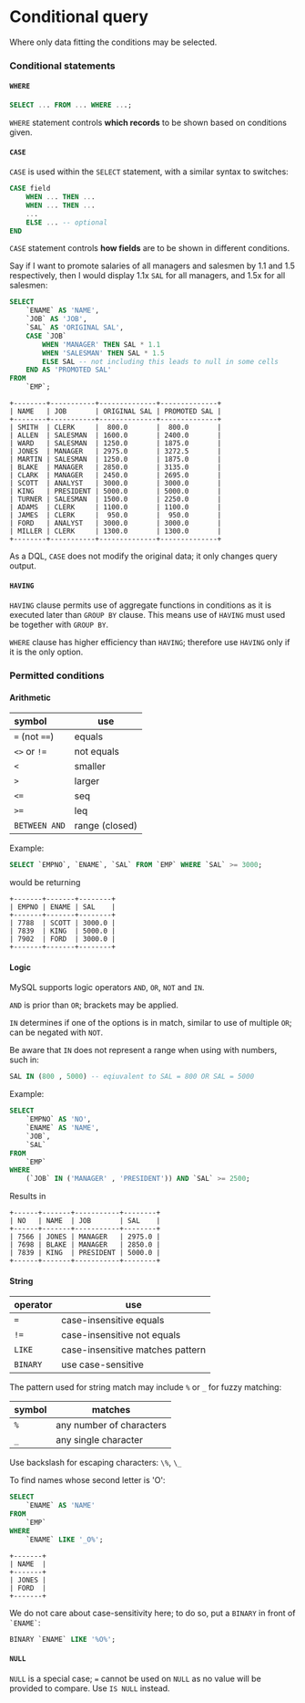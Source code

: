 # Conditional query

Where only data fitting the conditions may be selected.

### Conditional statements

#### `WHERE`

```sql
SELECT ... FROM ... WHERE ...;
```

`WHERE` statement controls **which records** to be shown based on conditions given.

#### `CASE`

`CASE` is used within the `SELECT` statement, with a similar syntax to switches:

```sql
CASE field
    WHEN ... THEN ...
    WHEN ... THEN ...
    ...
    ELSE ... -- optional
END
```

`CASE` statement controls **how fields** are to be shown in different conditions.

Say if I want to promote salaries of all managers and salesmen by 1.1 and 1.5 respectively,
then I would display 1.1x `SAL` for all managers, and 1.5x for all salesmen:

```sql
SELECT
    `ENAME` AS 'NAME',
    `JOB` AS 'JOB',
    `SAL` AS 'ORIGINAL SAL',
    CASE `JOB`
        WHEN 'MANAGER' THEN SAL * 1.1
        WHEN 'SALESMAN' THEN SAL * 1.5
        ELSE SAL -- not including this leads to null in some cells
    END AS 'PROMOTED SAL'
FROM
    `EMP`;
```

    +--------+-----------+--------------+--------------+
    | NAME   | JOB       | ORIGINAL SAL | PROMOTED SAL |
    +--------+-----------+--------------+--------------+
    | SMITH  | CLERK     |  800.0       |  800.0       |
    | ALLEN  | SALESMAN  | 1600.0       | 2400.0       |
    | WARD   | SALESMAN  | 1250.0       | 1875.0       |
    | JONES  | MANAGER   | 2975.0       | 3272.5       |
    | MARTIN | SALESMAN  | 1250.0       | 1875.0       |
    | BLAKE  | MANAGER   | 2850.0       | 3135.0       |
    | CLARK  | MANAGER   | 2450.0       | 2695.0       |
    | SCOTT  | ANALYST   | 3000.0       | 3000.0       |
    | KING   | PRESIDENT | 5000.0       | 5000.0       |
    | TURNER | SALESMAN  | 1500.0       | 2250.0       |
    | ADAMS  | CLERK     | 1100.0       | 1100.0       |
    | JAMES  | CLERK     |  950.0       |  950.0       |
    | FORD   | ANALYST   | 3000.0       | 3000.0       |
    | MILLER | CLERK     | 1300.0       | 1300.0       |
    +--------+-----------+--------------+--------------+

As a DQL, `CASE` does not modify the original data; it only changes query output.

#### `HAVING`

`HAVING` clause permits use of aggregate functions in conditions as it
is executed later than `GROUP BY` clause. This means use of `HAVING` must
used be together with `GROUP BY`.

`WHERE` clause has higher efficiency than `HAVING`;
therefore use `HAVING` only if it is the only option.

### Permitted conditions

#### Arithmetic

| symbol | use |
|:--|--|
| `=` (not `==`) | equals |
| `<>` or `!=` | not equals |
| `<` | smaller |
| `>` | larger |
| `<=` | seq |
| `>=` | leq |
| `BETWEEN AND` | range (closed) |

Example:

```sql
SELECT `EMPNO`, `ENAME`, `SAL` FROM `EMP` WHERE `SAL` >= 3000;
```

would be returning

    +-------+-------+--------+
    | EMPNO | ENAME | SAL    |
    +-------+-------+--------+
    | 7788  | SCOTT | 3000.0 |
    | 7839  | KING  | 5000.0 |
    | 7902  | FORD  | 3000.0 |
    +-------+-------+--------+

#### Logic

MySQL supports logic operators `AND`, `OR`, `NOT` and `IN`.

`AND` is prior than `OR`; brackets may be applied.

`IN` determines if one of the options is in match, similar to use of multiple `OR`;
can be negated with `NOT`.

Be aware that `IN` does not represent a range when using with numbers, such in:

```sql
SAL IN (800 , 5000) -- eqiuvalent to SAL = 800 OR SAL = 5000
```

Example:

```sql
SELECT
    `EMPNO` AS 'NO',
    `ENAME` AS 'NAME',
    `JOB`,
    `SAL`
FROM
    `EMP`
WHERE
    (`JOB` IN ('MANAGER' , 'PRESIDENT')) AND `SAL` >= 2500;
```

Results in

    +------+-------+-----------+--------+
    | NO   | NAME  | JOB       | SAL    |
    +------+-------+-----------+--------+
    | 7566 | JONES | MANAGER   | 2975.0 |
    | 7698 | BLAKE | MANAGER   | 2850.0 |
    | 7839 | KING  | PRESIDENT | 5000.0 |
    +------+-------+-----------+--------+

#### String

| operator | use |
|:--|--|
| `=` | case-insensitive equals |
| `!=` | case-insensitive not equals |
| `LIKE` | case-insensitive matches pattern |
| `BINARY` | use case-sensitive |

The pattern used for string match may include `%` or `_` for fuzzy matching:

| symbol | matches |
|--|--|
| `%` | any number of characters |
| `_` | any single character |

Use backslash for escaping characters: `\%`, `\_`

To find names whose second letter is 'O':

```sql
SELECT
    `ENAME` AS 'NAME'
FROM
    `EMP`
WHERE
    `ENAME` LIKE '_O%';
```

    +-------+
    | NAME  |
    +-------+
    | JONES |
    | FORD  |
    +-------+

We do not care about case-sensitivity here; to do so, put a `BINARY` in front of `` `ENAME` ``:

```sql
BINARY `ENAME` LIKE '%O%';
```

#### `NULL`

`NULL` is a special case; `=` cannot be used on `NULL` as no value will be provided to compare.
Use `IS NULL` instead.
